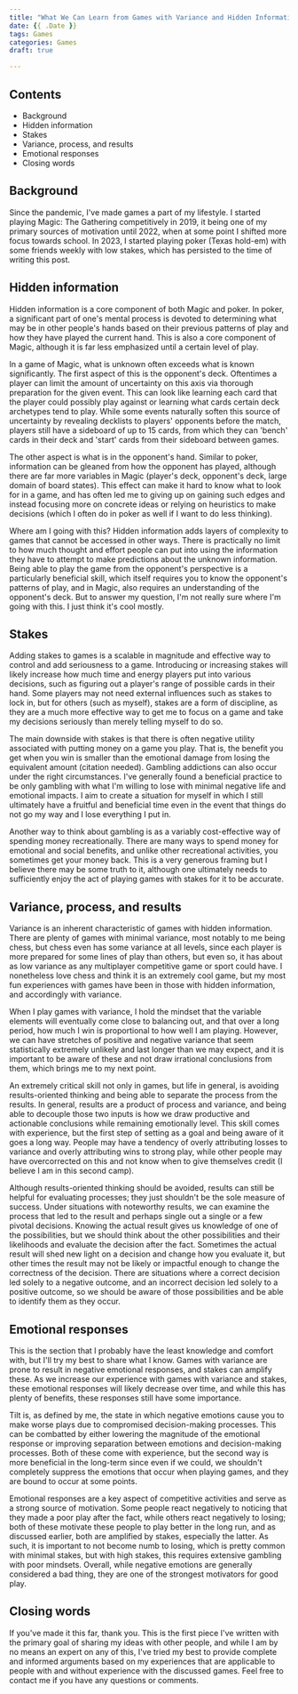 ```yaml
---
title: "What We Can Learn from Games with Variance and Hidden Information"
date: {{ .Date }}
tags: Games
categories: Games
draft: true

---
```


## Contents
* Background
* Hidden information
* Stakes
* Variance, process, and results
* Emotional responses
* Closing words

## Background

Since the pandemic, I've made games a part of my lifestyle. I started playing Magic: The Gathering competitively in 2019, it being one of my primary sources of motivation until 2022, when at some point I shifted more focus towards school. In 2023, I started playing poker (Texas hold-em) with some friends weekly with low stakes, which has persisted to the time of writing this post. 

## Hidden information

Hidden information is a core component of both Magic and poker. In poker, a significant part of one's mental process is devoted to determining what may be in other people's hands based on their previous patterns of play and how they have played the current hand. This is also a core component of Magic, although it is far less emphasized until a certain level of play. 

In a game of Magic, what is unknown often exceeds what is known significantly. The first aspect of this is the opponent's deck. Oftentimes a player can limit the amount of uncertainty on this axis via thorough preparation for the given event. This can look like learning each card that the player could possibly play against or learning what cards certain deck archetypes tend to play. While some events naturally soften this source of uncertainty by revealing decklists to players' opponents before the match, players still have a sideboard of up to 15 cards, from which they can 'bench' cards in their deck and 'start' cards from their sideboard between games. 

The other aspect is what is in the opponent's hand. Similar to poker, information can be gleaned from how the opponent has played, although there are far more variables in Magic (player's deck, opponent's deck, large domain of board states). This effect can make it hard to know what to look for in a game, and has often led me to giving up on gaining such edges and instead focusing more on concrete ideas or relying on heuristics to make decisions (which I often do in poker as well if I want to do less thinking).

Where am I going with this? Hidden information adds layers of complexity to games that cannot be accessed in other ways. There is practically no limit to how much thought and effort people can put into using the information they have to attempt to make predictions about the unknown information. Being able to play the game from the opponent's perspective is a particularly beneficial skill, which itself requires you to know the opponent's patterns of play, and in Magic, also requires an understanding of the opponent's deck. But to answer my question, I'm not really sure where I'm going with this. I just think it's cool mostly.

## Stakes

Adding stakes to games is a scalable in magnitude and effective way to control and add seriousness to a game. Introducing or increasing stakes will likely increase how much time and energy players put into various decisions, such as figuring out a player's range of possible cards in their hand. Some players may not need external influences such as stakes to lock in, but for others (such as myself), stakes are a form of discipline, as they are a much more effective way to get me to focus on a game and take my decisions seriously than merely telling myself to do so.

The main downside with stakes is that there is often negative utility associated with putting money on a game you play. That is, the benefit you get when you win is smaller than the emotional damage from losing the equivalent amount (citation needed). Gambling addictions can also occur under the right circumstances. I've generally found a beneficial practice to be only gambling with what I'm willing to lose with minimal negative life and emotional impacts. I aim to create a situation for myself in which I still ultimately have a fruitful and beneficial time even in the event that things do not go my way and I lose everything I put in.

Another way to think about gambling is as a variably cost-effective way of spending money recreationally. There are many ways to spend money for emotional and social benefits, and unlike other recreational activities, you sometimes get your money back. This is a very generous framing but I believe there may be some truth to it, although one ultimately needs to sufficiently enjoy the act of playing games with stakes for it to be accurate.


## Variance, process, and results

Variance is an inherent characteristic of games with hidden information. There are plenty of games with minimal variance, most notably to me being chess, but chess even has some variance at all levels, since each player is more prepared for some lines of play than others, but even so, it has about as low variance as any multiplayer competitive game or sport could have. I nonetheless love chess and think it is an extremely cool game, but my most fun experiences with games have been in those with hidden information, and accordingly with variance.

When I play games with variance, I hold the mindset that the variable elements will eventually come close to balancing out, and that over a long period, how much I win is proportional to how well I am playing. However, we can have stretches of positive and negative variance that seem statistically extremely unlikely and last longer than we may expect, and it is important to be aware of these and not draw irrational conclusions from them, which brings me to my next point.

An extremely critical skill not only in games, but life in general, is avoiding results-oriented thinking and being able to separate the process from the results. In general, results are a product of process and variance, and being able to decouple those two inputs is how we draw productive and actionable conclusions while remaining emotionally level. This skill comes with experience, but the first step of setting as a goal and being aware of it goes a long way. People may have a tendency of overly attributing losses to variance and overly attributing wins to strong play, while other people may have overcorrected on this and not know when to give themselves credit (I believe I am in this second camp). 

Although results-oriented thinking should be avoided, results can still be helpful for evaluating processes; they just shouldn't be the sole measure of success. Under situations with noteworthy results, we can examine the process that led to the result and perhaps single out a single or a few pivotal decisions. Knowing the actual result gives us knowledge of one of the possibilities, but we should think about the other possibilities and their likelihoods and evaluate the decision after the fact. Sometimes the actual result will shed new light on a decision and change how you evaluate it, but other times the result may not be likely or impactful enough to change the correctness of the decision. There are situations where a correct decision led solely to a negative outcome, and an incorrect decision led solely to a positive outcome, so we should be aware of those possibilities and be able to identify them as they occur.


## Emotional responses

This is the section that I probably have the least knowledge and comfort with, but I'll try my best to share what I know. Games with variance are prone to result in negative emotional responses, and stakes can amplify these. As we increase our experience with games with variance and stakes, these emotional responses will likely decrease over time, and while this has plenty of benefits, these responses still have some importance.

Tilt is, as defined by me, the state in which negative emotions cause you to make worse plays due to compromised decision-making processes. This can be combatted by either lowering the magnitude of the emotional response or improving separation between emotions and decision-making processes. Both of these come with experience, but the second way is more beneficial in the long-term since even if we could, we shouldn't completely suppress the emotions that occur when playing games, and they are bound to occur at some points. 

Emotional responses are a key aspect of competitive activities and serve as a strong source of motivation. Some people react negatively to noticing that they made a poor play after the fact, while others react negatively to losing; both of these motivate these people to play better in the long run, and as discussed earlier, both are amplified by stakes, especially the latter. As such, it is important to not become numb to losing, which is pretty common with minimal stakes, but with high stakes, this requires extensive gambling with poor mindsets. Overall, while negative emotions are generally considered a bad thing, they are one of the strongest motivators for good play.


## Closing words

If you've made it this far, thank you. This is the first piece I've written with the primary goal of sharing my ideas with other people, and while I am by no means an expert on any of this, I've tried my best to provide complete and informed arguments based on my experiences that are applicable to people with and without experience with the discussed games. Feel free to contact me if you have any questions or comments. 